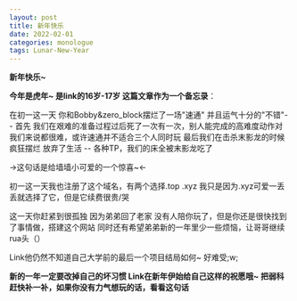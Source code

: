 ```yaml
---
layout: post
title: 新年快乐
date: 2022-02-01
categories: monologue
tags: Lunar-New-Year 
---
```


**新年快乐~**

**今年是虎年~ 是link的16岁-17岁 这篇文章作为一个备忘录**：

在初一这一天 你和Bobby&zero_block摆烂了一场"速通" 并且运气十分的"不错"--
首先 我们在艰难的准备过程过后死了一次有一次，别人能完成的高难度动作对我们来说都很难，或许速通并不适合三个人同时玩
最后我们在击杀末影龙的时候疯狂摆烂 放弃了生活 -- 各种TP，我们的床全被末影龙吃了

→这句话是给墙墙小可爱的一个惊喜~←

初一这一天我也注册了这个域名，有两个选择.top .xyz 我只是因为.xyz可爱一丢丢就选择了它，但是它续费很贵/哭

这一天你赶紧到很孤独 因为弟弟回了老家 没有人陪你玩了，但是你还是很快找到了事情做，搭建这个网站
同时还有希望弟弟新的一年里少一些烦恼，让哥哥继续rua头（）

Link他仍然不知道自己大学前的最后一个项目结局如何~
好难受;w;

**新的一年一定要改掉自己的坏习惯 Link在新年伊始给自己这样的祝愿哦~ 把弱科赶快补一补，如果你没有力气想玩的话，看看这句话**

